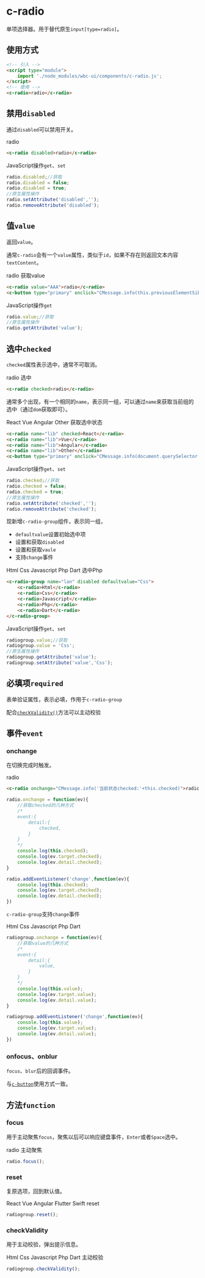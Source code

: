 # c-radio

单项选择器。用于替代原生`input[type=radio]`。

## 使用方式

```html
<!-- 引入 -->
<script type="module">
    import './node_modules/wbc-ui/components/c-radio.js';
</script>
<!-- 使用 -->
<c-radio>radio</c-radio>
```

## 禁用`disabled`

通过`disabled`可以禁用开关。

<c-radio disabled>radio</c-radio>
<c-switch checked onchange="this.previousElementSibling.disabled = this.checked;"></c-switch>

```html
<c-radio disabled>radio</c-radio>
```

JavaScript操作`get`、`set`

```js
radio.disabled;//获取
radio.disabled = false;
radio.disabled = true;
//原生属性操作
radio.setAttribute('disabled','');
radio.removeAttribute('disabled');
```

## 值`value`

返回`value`。

通常`c-radio`会有一个`value`属性，类似于`id`，如果不存在则返回文本内容`textContent`。

<c-radio value="AAA">radio</c-radio>
<c-button type="primary" onclick="CMessage.info(this.previousElementSibling.value)">获取value</c-button>

```html
<c-radio value="AAA">radio</c-radio>
<c-button type="primary" onclick="CMessage.info(this.previousElementSibling.value)">获取value</c-button>
```

JavaScript操作`get`

```js
radio.value;//获取
//原生属性操作
radio.getAttribute('value');
```

## 选中`checked`

`checked`属性表示选中，通常不可取消。

<c-radio>radio</c-radio>
<c-button type="primary" onclick="this.previousElementSibling.checked = true;">选中</c-button>

```html
<c-radio checked>radio</c-radio>
```

通常多个出现，有一个相同的`name`，表示同一组，可以通过`name`来获取当前组的选中（通过`dom`获取即可）。

<c-radio name="lib" checked>React</c-radio>
<c-radio name="lib">Vue</c-radio>
<c-radio name="lib">Angular</c-radio>
<c-radio name="lib">Other</c-radio>
<c-button type="primary" onclick="CMessage.info(document.querySelector('c-radio[name=lib][checked]').value)">获取选中状态</c-button>

```html
<c-radio name="lib" checked>React</c-radio>
<c-radio name="lib">Vue</c-radio>
<c-radio name="lib">Angular</c-radio>
<c-radio name="lib">Other</c-radio>
<c-button type="primary" onclick="CMessage.info(document.querySelector('c-radio[name=lib][checked]').value)">获取选中状态</c-button>
```

JavaScript操作`get`、`set`

```js
radio.checked;//获取
radio.checked = false;
radio.checked = true;
//原生属性操作
radio.setAttribute('checked','');
radio.removeAttribute('checked');
```

现新增`c-radio-group`组件，表示同一组，

* `defaultvalue`设置初始选中项
* 设置和获取`disabled`
* 设置和获取`vaule`
* 支持`change`事件

<c-radio-group name="lan" disabled defaultvalue="Css">
    <c-radio>Html</c-radio>
    <c-radio>Css</c-radio>
    <c-radio>Javascript</c-radio>
    <c-radio>Php</c-radio>
    <c-radio>Dart</c-radio>
</c-radio-group>
<c-switch checked onchange="this.previousElementSibling.disabled = this.checked;"></c-switch>
<c-button type="primary" onclick="this.previousElementSibling.previousElementSibling.value='Php'">选中Php</c-button>

```html
<c-radio-group name="lan" disabled defaultvalue="Css">
    <c-radio>Html</c-radio>
    <c-radio>Css</c-radio>
    <c-radio>Javascript</c-radio>
    <c-radio>Php</c-radio>
    <c-radio>Dart</c-radio>
</c-radio-group>
```

JavaScript操作`get`、`set`

```js
radiogroup.value;//获取
radiogroup.value = 'Css';
//原生属性操作
radiogroup.getAttribute('value');
radiogroup.setAttribute('value','Css');
```

## 必填项`required`

表单验证属性，表示必填，作用于`c-radio-group`

配合[`checkValidity()`](c-radio.md?id=checkValidity)方法可以主动校验

## 事件`event`

### onchange

在切换完成时触发。

<c-radio onchange="CMessage.info('当前状态checked:'+this.checked)">radio</c-radio>

```html
<c-radio onchange="CMessage.info('当前状态checked:'+this.checked)">radio</c-radio>
```

```js
radio.onchange = function(ev){
    //获取checked的几种方式
    /*
    event:{
        detail:{
            checked,
        }
    }
    */
    console.log(this.checked);
    console.log(ev.target.checked);
    console.log(ev.detail.checked);
}

radio.addEventListener('change',function(ev){
    console.log(this.checked);
    console.log(ev.target.checked);
    console.log(ev.detail.checked);
})
```

`c-radio-group`支持`change`事件

<c-radio-group name="lan" defaultvalue="Javascript" onchange="CMessage.info(this.value)">
    <c-radio>Html</c-radio>
    <c-radio>Css</c-radio>
    <c-radio>Javascript</c-radio>
    <c-radio>Php</c-radio>
    <c-radio>Dart</c-radio>
</c-radio-group>

```js
radiogroup.onchange = function(ev){
    //获取value的几种方式
    /*
    event:{
        detail:{
            value,
        }
    }
    */
    console.log(this.value);
    console.log(ev.target.value);
    console.log(ev.detail.value);
}

radiogroup.addEventListener('change',function(ev){
    console.log(this.value);
    console.log(ev.target.value);
    console.log(ev.detail.value);
})
```

### onfocus、onblur

`focus`、`blur`后的回调事件。

与[`c-button`](c-button.md?id=onfocus、onblur)使用方式一致。

## 方法`function`

### focus

用于主动聚焦`focus`，聚焦以后可以响应键盘事件，`Enter`或者`Space`选中。

<c-radio onchange="CMessage.info('当前状态checked:'+this.checked)">radio</c-radio>
<c-button type="primary" onfocus="CMessage.info('focus')" onclick="this.previousElementSibling.focus()">主动聚焦</c-button>

```js
radio.focus();
```

### reset

复原选项，回到默认值。

<c-radio-group name="books" defaultvalue="React">
    <c-radio>React</c-radio>
    <c-radio>Vue</c-radio>
    <c-radio>Angular</c-radio>
    <c-radio>Flutter</c-radio>
    <c-radio>Swift</c-radio>
</c-radio-group>
<c-button type="primary" onclick="this.previousElementSibling.reset()">reset</c-button>

```js
radiogroup.reset();
```

### checkValidity

用于主动校验，弹出提示信息。

<c-radio-group required name="lan">
    <c-radio>Html</c-radio>
    <c-radio>Css</c-radio>
    <c-radio>Javascript</c-radio>
    <c-radio>Php</c-radio>
    <c-radio>Dart</c-radio>
</c-radio-group>
<c-button type="primary" onclick="this.previousElementSibling.checkValidity()">主动校验</c-button>

```js
radiogroup.checkValidity();
```